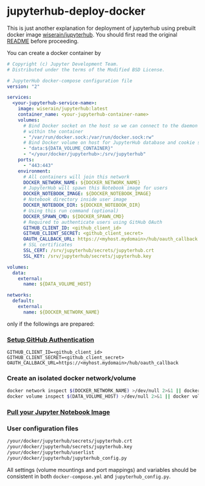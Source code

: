 # jupyterhub-deploy-docker

This is just another explanation for deployment of jupyterhub using prebuilt docker image [wiserain/jupyterhub](https://hub.docker.com/r/wiserain/jupyterhub/). You should first read the original [README](https://github.com/jupyterhub/jupyterhub-deploy-docker) before proceeding.

You can create a docker container by

```yml
# Copyright (c) Jupyter Development Team.
# Distributed under the terms of the Modified BSD License.

# JupyterHub docker-compose configuration file
version: "2"

services:
  <your-jupyterhub-service-name>:
    image: wiserain/jupyterhub:latest
    container_name: <your-jupyterhub-container-name>
    volumes:
      # Bind Docker socket on the host so we can connect to the daemon from
      # within the container
      - "/var/run/docker.sock:/var/run/docker.sock:rw"
      # Bind Docker volume on host for JupyterHub database and cookie secrets
      - "data:${DATA_VOLUME_CONTAINER}"
      - "</your/docker/jupyterhub>:/srv/jupyterhub"
    ports:
      - "443:443"
    environment:
      # All containers will join this network
      DOCKER_NETWORK_NAME: ${DOCKER_NETWORK_NAME}
      # JupyterHub will spawn this Notebook image for users
      DOCKER_NOTEBOOK_IMAGE: ${DOCKER_NOTEBOOK_IMAGE}
      # Notebook directory inside user image
      DOCKER_NOTEBOOK_DIR: ${DOCKER_NOTEBOOK_DIR}
      # Using this run command (optional)
      DOCKER_SPAWN_CMD: ${DOCKER_SPAWN_CMD}
      # Required to authenticate users using GitHub OAuth
      GITHUB_CLIENT_ID: <github_client_id>
      GITHUB_CLIENT_SECRET: <github_client_secret>
      OAUTH_CALLBACK_URL: https://<myhost.mydomain>/hub/oauth_callback
      # SSL certificates
      SSL_CERT: /srv/jupyterhub/secrets/jupyterhub.crt
      SSL_KEY: /srv/jupyterhub/secrets/jupyterhub.key

volumes:
  data:
    external:
      name: ${DATA_VOLUME_HOST}

networks:
  default:
    external:
      name: ${DOCKER_NETWORK_NAME}
```

only if the followings are prepared:

### [Setup GitHub Authentication](https://github.com/jupyterhub/jupyterhub-deploy-docker#setup-github-authentication)

```
GITHUB_CLIENT_ID=<github_client_id>
GITHUB_CLIENT_SECRET=<github_client_secret>
OAUTH_CALLBACK_URL=https://<myhost.mydomain>/hub/oauth_callback
```

### Create an isolated docker network/volume

```bash
docker network inspect $(DOCKER_NETWORK_NAME) >/dev/null 2>&1 || docker network create $(DOCKER_NETWORK_NAME)
docker volume inspect $(DATA_VOLUME_HOST) >/dev/null 2>&1 || docker volume create --name $(DATA_VOLUME_HOST)
```

### [Pull your Jupyter Notebook Image](https://github.com/jupyterhub/jupyterhub-deploy-docker#prepare-the-jupyter-notebook-image)

### User configuration files

```bash
/your/docker/jupyterhub/secrets/jupyterhub.crt
/your/docker/jupyterhub/secrets/jupyterhub.key
/your/docker/jupyterhub/userlist
/your/docker/jupyterhub/jupyterhub_config.py
```

All settings (volume mountings and port mappings) and variables should be consistent in both ```docker-compose.yml``` and ```jupyterhub_config.py```.
